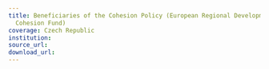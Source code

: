 ```yaml
---
title: Beneficiaries of the Cohesion Policy (European Regional Development Fund and
  Cohesion Fund)
coverage: Czech Republic
institution: 
source_url: 
download_url: 
---
```

